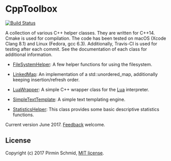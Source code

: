 CppToolbox
==========
[![Build Status](https://travis-ci.org/pirminschmid/CppToolbox.svg?branch=master)](https://travis-ci.org/pirminschmid/CppToolbox)

A collection of various C++ helper classes. They are written for C++14. Cmake is used for compilation.
The code has been tested on macOS (Xcode Clang 8.1) and Linux (Fedora, gcc 6.3).
Additionally, Travis-CI is used for testing after each commit.
See the documentation of each class for additional information.

- [FileSystemHelper][filesystemhelper]: A few helper functions for using the filesystem.

- [LinkedMap][linkedmap]: An implementation of a std::unordered_map, additionally keeping insertion/refresh order.

- [LuaWrapper][luawrapper]: A simple C++ wrapper class for the [Lua][lua] interpreter.

- [SimpleTextTemplate][simpletexttemplate]: A simple text templating engine.

- [StatisticsHelper][statisticshelper]: This class provides some basic descriptive statistics functions.

Current version June 2017.  [Feedback][feedback] welcome.


License
-------

Copyright (c) 2017 Pirmin Schmid, [MIT license][license].

[filesystemhelper]:FileSystemHelper
[linkedmap]:LinkedMap
[luawrapper]:LuaWrapper
[simpletexttemplate]:SimpleTextTemplate
[statisticshelper]:StatisticsHelper
[lua]:https://www.lua.org
[license]:LICENSE
[feedback]:mailto:mailbox@pirmin-schmid.ch?subject=CppToolbox
